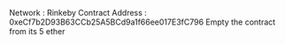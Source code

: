Network : Rinkeby
Contract Address : 0xeCf7b2D93B63CCb25A5BCd9a1f66ee017E3fC796
Empty the contract from its 5 ether
